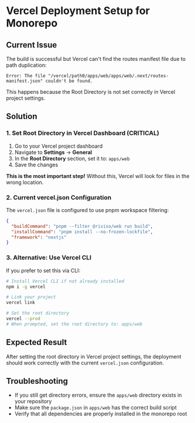 # Vercel Deployment Setup for Monorepo

## Current Issue
The build is successful but Vercel can't find the routes manifest file due to path duplication:
```
Error: The file "/vercel/path0/apps/web/apps/web/.next/routes-manifest.json" couldn't be found.
```

This happens because the Root Directory is not set correctly in Vercel project settings.

## Solution

### 1. Set Root Directory in Vercel Dashboard (CRITICAL)
1. Go to your Vercel project dashboard
2. Navigate to **Settings** → **General**
3. In the **Root Directory** section, set it to: `apps/web`
4. Save the changes

**This is the most important step!** Without this, Vercel will look for files in the wrong location.

### 2. Current vercel.json Configuration
The `vercel.json` file is configured to use pnpm workspace filtering:

```json
{
  "buildCommand": "pnpm --filter @riviso/web run build",
  "installCommand": "pnpm install --no-frozen-lockfile",
  "framework": "nextjs"
}
```

### 3. Alternative: Use Vercel CLI
If you prefer to set this via CLI:

```bash
# Install Vercel CLI if not already installed
npm i -g vercel

# Link your project
vercel link

# Set the root directory
vercel --prod
# When prompted, set the root directory to: apps/web
```

## Expected Result
After setting the root directory in Vercel project settings, the deployment should work correctly with the current `vercel.json` configuration.

## Troubleshooting
- If you still get directory errors, ensure the `apps/web` directory exists in your repository
- Make sure the `package.json` in `apps/web` has the correct build script
- Verify that all dependencies are properly installed in the monorepo root
